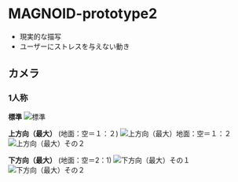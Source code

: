 # MAGNOID-prototype2
- 現実的な描写
- ユーザーにストレスを与えない動き

## カメラ
### 1人称
**標準**
![標準](https://user-images.githubusercontent.com/60394438/108003130-1d2d0780-7035-11eb-8aa6-ae92e4532126.png)

**上方向（最大）** (地面：空＝１：２)
![上方向（最大）地面：空＝１：２](https://user-images.githubusercontent.com/60394438/108002747-e7d3ea00-7033-11eb-9c5a-b5be4467c255.png)
![上方向（最大）その２](https://user-images.githubusercontent.com/60394438/108002787-0639e580-7034-11eb-8b59-018ca591a646.png)

**下方向（最大）** (地面：空＝2：1)
![下方向（最大）その１](https://user-images.githubusercontent.com/60394438/108002823-21a4f080-7034-11eb-8a7d-5ed64569ab78.png)
![下方向（最大）その２](https://user-images.githubusercontent.com/60394438/108002832-2669a480-7034-11eb-9ca6-108af52612dd.png)
